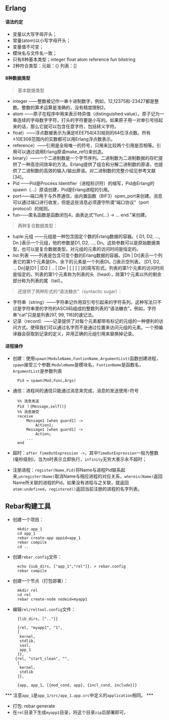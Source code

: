 ## Erlang

#### 语法约定
+ 变量以大写字母开头；
+ 常量(atom)以小写字母开头；
+ 变量值不可变；
+ 模块名与文件名一致；
+ 只有8种基本类型；integer float atom reference fun bitstring
+ 2种符合类型：元祖：{}	列表：[]

#### 8种数据类型
> 基本数据类型
+ integer ——整数被记作一串十进制数字，例如，12,12375和-23427都是整数。整数的算术运算是准确的，没有精度限制2。
+ atom ——原子在程序中用来表示特异值（distinguished value）。原子记为一串连续的字母数字字符，打头的字符要是小写的。如果原子用一对单引号括起来的话，那么它就可以包含任意字符，包括转义字符。
+ float）——浮点数被表示为满足IEEE754[43]规则的64位浮点数。所有±10E308范围内的实数都可以用Erlang浮点数表示。
+ reference）——引用是全局唯一的符号，只用来比较两个引用是否相等。引用可以通过调用Erlang原语make_ref()来创造。
+ binary）——一个二进制数是一个字节序列。二进制数为二进制数据的存贮提供了一种高空间效率的方法。Erlang提供了组合和分解二进制数的原语，也提供了二进制数的高效的输入/输出原语。对二进制数的完整介绍见参考文献[34]。
+ Pid ——Pid是Process Identifier（进程标识符）的缩写，Pid由Erlang的spawn（…）原语创建，Pid是Erlang进程的引用。
+ port——端口用于与外界通信，由内置函数（BIF3）open_port来创建。消息可以通过端口进行收发，但是这些消息必须遵守所谓“端口协议”（port protocol）的规则。
+ fun——匿名函数是函数闭包4，由表达式“fun(…) -> … end.”来创建。

> 两种复合数据类型：
+ tuple:元组 ——元组是一种包含固定个数的Erlang数据的容器。{ D1, D2, …, Dn }表示一个元组，他的参数是D1, D2, …, Dn。这些参数可以是原始数据类型，也可以是复合数据类型。对元组的元素的访问时间是恒定的。
+ list:列表 ——列表是包含可变个数的Erlang数据的容器。[Dh | Dt]表示一个列表它的第1个元素是Dh，余下的元素是一个列表Dt。[]表示空列表。
[D1, D2, .., Dn]是[D1 | [D2 | .. | [Dn | [ ] ] ] ]的简写形式。列表的第1个元素的访问时间是恒定的。列表的第1个元素称为列表的头（head），除第1个元素以外的剩余部分称为列表的尾（tail）。

> 还提供了两种形式的“语法糖衣”（syntactic sugar）：
+ 字符串（string）——字符串记作用双引号引起来的字符系列。这种写法只不过是字符串里的字符的ASCII码组成的整数列表的“语法糖衣”。例如，字符串“cat”只是是列表[97, 99, 116]的速记法。
+ 记录（record）——记录提供了对每个元素都带有标记的元组的一种便利的访问方式。使得我们可以通过名字而不是通过位置来访问元组的元素。一个预编译器会获取到记录的定义，并用正确的元组引用来替换掉记录。


#### 进程操作
+ 创建：使用`spawn(ModuleName,FuntionName,ArgumentList)`函数创建进程，`spawn`接受三个参数:`ModuleName`是模块名，`FuntionName`是函数名，`ArgumentList`是参数列表

		Pid = spawn(Mod,Func,Args)
+ 通信：进程间的通信只能通过消息来完成，消息的发送使用`!`符号

		%% 消息发送
		Pid ！{Message,self()}
		%% 消息接受
		receive
			Message1 [when guard1] ->
				Action1;
			Message1 [when guard1] ->
				Action;
			...
		end
+ 超时：`after TimeOutExpression ->`，其中`TimeOutExpression`一般为整数(毫秒级别)，当为`0`时表示立即执行，`infinity`无穷大表示永不超时；
+ 注册进程：`register(Name,Pid)`将Name与进程Pid联系起来,`unregister(Name)`取消Name与相应进程的对应关系，`whereis(Name)`返回Name所关联的进程的Pid，如果没有进程与之关联，就返回`atom:undefined`，`registered()`返回当前注册的进程的名字列表。




## Rebar构建工具
+ 创建一个项目：

		mkdir app_1
		cd app_1
		rebar create-app appid=app_1
		rebar compile
		cd ..

+ 创建`rebar.config`文件：

		echo {sub_dirs, ["app_1","rel"]}. > rebar.config
		rebar compile

+ 创建一个节点（打包部署）：

		mkdir rel
		cd rel
		rebar create-node nodeid=myapp1

+ 编辑`rel/reltool.config`文件：

		{lib_dirs, [".."]}

		{rel, "myapp1", "1",
        [
         kernel,
         stdlib,
         sasl,
         app_1
        ]},
       {rel, "start_clean", "",
        [
         kernel,
         stdlib
        ]},

        {app, app_1, [{mod_cond, app}, {incl_cond, include}]}

*** 注意`app_1`是`app_1/src/app_1.app.src`中定义的`application`相同。 ***

+ 打包:
		rebar generate
+ 在`rel`目录下生成`myapp1`目录，将这个目录`zip`后部署即可。
